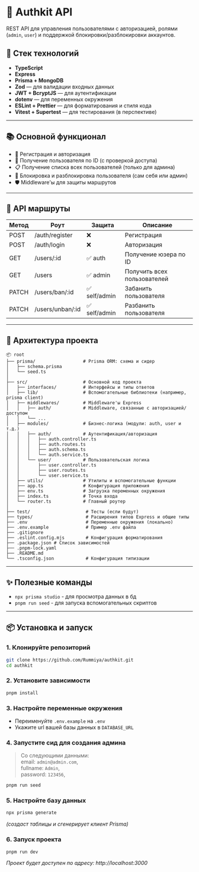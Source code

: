 # 👤 Authkit API

REST API для управления пользователями с авторизацией, ролями (`admin`, `user`) и поддержкой блокировки/разблокировки аккаунтов.

## 🚀 Стек технологий

- **TypeScript**
- **Express**
- **Prisma + MongoDB**
- **Zod** — для валидации входных данных
- **JWT + BcryptJS** — для аутентификации
- **dotenv** — для переменных окружения
- **ESLint + Prettier** — для форматирования и стиля кода
- **Vitest + Supertest** — для тестирования (в перспективе) 

---

## 📚 Основной функционал
- 🔐 Регистрация и авторизация
- 🧾 Получение пользователя по ID (с проверкой доступа)
- 📋 Получение списка всех пользователей (только для админа)
- 🚫 Блокировка и разблокировка пользователя (сам себя или админ)
- 🛡️ Middleware'ы для защиты маршрутов

---

## 📡 API маршруты

| Метод | Роут             | Защита        | Описание                          |
|-------|------------------|---------------|-----------------------------------|
| POST  | /auth/register   | ❌            | Регистрация                       |
| POST  | /auth/login      | ❌            | Авторизация                       |
| GET   | /users/:id       | ✅ auth       | Получение юзера по ID             |
| GET   | /users           | ✅ admin      | Получить всех пользователей       |
| PATCH | /users/ban/:id   | ✅ self/admin | Забанить пользователя             |
| PATCH | /users/unban/:id | ✅ self/admin | Разбанить пользователя            |

---

## 🧭 Архитектура проекта

```
📦 root
├── prisma/                  # Prisma ORM: схема и сидер
│   ├── schema.prisma
│   └── seed.ts
│
├── src/                     # Основной код проекта
│   ├── interfaces/          # Интерфейсы и типы ответов
│   ├── lib/                 # Вспомогательные библиотеки (например, prisma client)
│   ├── middlewares/         # Middleware'ы Express
│   │   ├── auth/            # Middleware, связанные с авторизацией/доступом
│   │   └── ...
│   ├── modules/             # Бизнес-логика (модули: auth, user и т.д.)
│   │   ├── auth/            # Аутентификация/авторизация
│   │   │   ├── auth.controller.ts
│   │   │   ├── auth.routes.ts
│   │   │   ├── auth.schema.ts
│   │   │   └── auth.service.ts
│   │   └── user/            # Пользовательская логика
│   │       ├── user.controller.ts
│   │       ├── user.routes.ts
│   │       └── user.service.ts
│   ├── utils/               # Утилиты и вспомогательные функции
│   ├── app.ts               # Конфигурация приложения
│   ├── env.ts               # Загрузка переменных окружения
│   ├── index.ts             # Точка входа
│   └── router.ts            # Главный роутер
│
├── test/                     # Тесты (если будут)
├── types/                    # Расширения типов Express и общие типы
├── .env                      # Переменные окружения (локально)
├── .env.example              # Пример .env файла
├── .gitignore
├── .eslint.config.mjs        # Конфигурация форматирования
├── .package.json # Список зависимостей
├── .pnpm-lock.yaml
├── .README.md
└── .tsconfig.json            # Конфигурация типизации
```

---

## ✨ Полезные команды
- `npx prisma studio` - для просмотра данных в бд
- `pnpm run seed` - для запуска вспомогательных скриптов

---

## 📦 Установка и запуск

### 1. Клонируйте репозиторий
```bash
git clone https://github.com/Rummiya/authkit.git
cd authkit
```

### 2. Установите зависимости 
```bash
pnpm install
```

### 3. Настройте переменные окружения 
- Переименуйте `.env.example` на `.env`
- Укажите url вашей базы данных в `DATABASE_URL` 

### 4. Запустите сид для создания админа
> Со следующими данными:   
> email: `admin@admin.com`,  
>	fullname: `Admin`,  
>	password: `123456`,
 
```bash
pnpm run seed
```

### 5. Настройте базу данных
```bash
npx prisma generate
```
_(создаст таблицы и сгенерирует клиент Prisma)_

### 6. Запуск проекта
```bash
pnpm run dev
```
_Проект будет доступен по адресу: http://localhost:3000_

